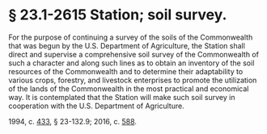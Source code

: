 # § 23.1-2615 Station; soil survey.

<p>For the purpose of continuing a survey of the soils of the Commonwealth that was begun by the U.S. Department of Agriculture, the Station shall direct and supervise a comprehensive soil survey of the Commonwealth of such a character and along such lines as to obtain an inventory of the soil resources of the Commonwealth and to determine their adaptability to various crops, forestry, and livestock enterprises to promote the utilization of the lands of the Commonwealth in the most practical and economical way. It is contemplated that the Station will make such soil survey in cooperation with the U.S. Department of Agriculture.</p><p>1994, c. <a href='http://lis.virginia.gov/cgi-bin/legp604.exe?941+ful+CHAP0433'>433</a>, § 23-132.9; 2016, c. <a href='http://lis.virginia.gov/cgi-bin/legp604.exe?161+ful+CHAP0588'>588</a>.</p>